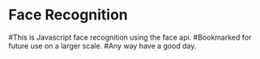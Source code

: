 # Face Recognition

#This is Javascript face recognition using the face api. 
#Bookmarked for future use on a larger scale.
#Any way have a good day.